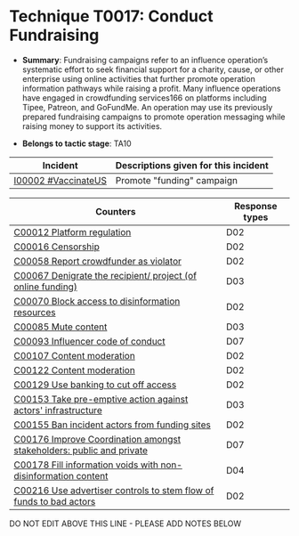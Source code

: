 # Technique T0017: Conduct Fundraising

* **Summary**: Fundraising campaigns refer to an influence operation’s systematic effort to seek financial  support for a charity, cause, or other enterprise using online activities that further promote  operation information pathways while raising a profit. Many influence operations have engaged  in crowdfunding services166 on platforms including Tipee, Patreon, and GoFundMe. An operation  may use its previously prepared fundraising campaigns to promote operation messaging while raising money to support its activities.  

* **Belongs to tactic stage**: TA10


| Incident | Descriptions given for this incident |
| -------- | -------------------- |
| [I00002 #VaccinateUS](../../generated_pages/incidents/I00002.md) | Promote "funding" campaign |



| Counters | Response types |
| -------- | -------------- |
| [C00012 Platform regulation](../../generated_pages/counters/C00012.md) | D02 |
| [C00016 Censorship](../../generated_pages/counters/C00016.md) | D02 |
| [C00058 Report crowdfunder as violator](../../generated_pages/counters/C00058.md) | D02 |
| [C00067 Denigrate the recipient/ project (of online funding)](../../generated_pages/counters/C00067.md) | D03 |
| [C00070 Block access to disinformation resources](../../generated_pages/counters/C00070.md) | D02 |
| [C00085 Mute content](../../generated_pages/counters/C00085.md) | D03 |
| [C00093 Influencer code of conduct](../../generated_pages/counters/C00093.md) | D07 |
| [C00107 Content moderation](../../generated_pages/counters/C00107.md) | D02 |
| [C00122 Content moderation](../../generated_pages/counters/C00122.md) | D02 |
| [C00129 Use banking to cut off access ](../../generated_pages/counters/C00129.md) | D02 |
| [C00153 Take pre-emptive action against actors' infrastructure](../../generated_pages/counters/C00153.md) | D03 |
| [C00155 Ban incident actors from funding sites](../../generated_pages/counters/C00155.md) | D02 |
| [C00176 Improve Coordination amongst stakeholders: public and private](../../generated_pages/counters/C00176.md) | D07 |
| [C00178 Fill information voids with non-disinformation content](../../generated_pages/counters/C00178.md) | D04 |
| [C00216 Use advertiser controls to stem flow of funds to bad actors](../../generated_pages/counters/C00216.md) | D02 |


DO NOT EDIT ABOVE THIS LINE - PLEASE ADD NOTES BELOW